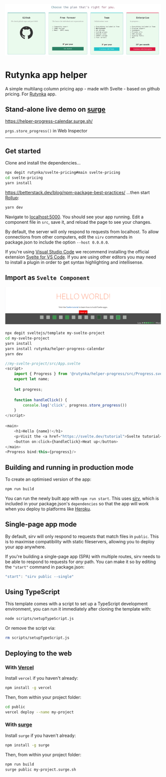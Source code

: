 <h1 align="center">
    <a href="https://rutynka.io">
	<img width="820" src="public/screen_pricing.png" alt="screenshot">
	</a>
</h1>

# Rutynka app helper

A simple multilang column pricing app - made with Svelte - based on github pricing. For [Rutynka](https://rutynka.io) app.

## Stand-alone live demo on [surge](https://surge.com)

https://helper-progress-calendar.surge.sh/

`prgs.store_progress()` in Web Inspector

---

## Get started

Clone and install the dependencies...

```bash
npx degit rutynka/svelte-pricing#main svelte-pricing
cd svelte-pricing
yarn install
```

https://betterstack.dev/blog/npm-package-best-practices/
...then start [Rollup](https://rollupjs.org):

```bash
yarn dev
```

Navigate to [localhost:5000](http://localhost:5000). You should see your app running. Edit a component file in `src`, save it, and reload the page to see your changes.

By default, the server will only respond to requests from localhost. To allow connections from other computers, edit the `sirv` commands in package.json to include the option `--host 0.0.0.0`.

If you're using [Visual Studio Code](https://code.visualstudio.com/) we recommend installing the official extension [Svelte for VS Code](https://marketplace.visualstudio.com/items?itemName=svelte.svelte-vscode). If you are using other editors you may need to install a plugin in order to get syntax highlighting and intellisense.
## Import as `Svelte Component`

<img width="820" src="public/screen_14_days_hello.png" alt="screenshot">

```bash
npx degit sveltejs/template my-svelte-project
cd my-svelte-project
yarn install
yarn install rutynka/helper-progress-calendar
yarn dev 
```

```js
//my-svelte-project/src/App.svelte
<script>
	import { Progress } from '@rutynka/helper-progress/src/Progress.svelte'
	export let name;

	let progress;

	function handleClick() {
		console.log('click', progress.store_progress())
	}
</script>

<main>
	<h1>Hello {name}!</h1>
	<p>Visit the <a href="https://svelte.dev/tutorial">Svelte tutorial</a> to learn how to build Svelte apps.</p>
	<button on:click={handleClick}>Heat up</button>
</main>
<Progress bind:this={progress}/>
```

## Building and running in production mode

To create an optimised version of the app:

```bash
npm run build
```

You can run the newly built app with `npm run start`. This uses [sirv](https://github.com/lukeed/sirv), which is included in your package.json's `dependencies` so that the app will work when you deploy to platforms like [Heroku](https://heroku.com).

## Single-page app mode

By default, sirv will only respond to requests that match files in `public`. This is to maximise compatibility with static fileservers, allowing you to deploy your app anywhere.

If you're building a single-page app (SPA) with multiple routes, sirv needs to be able to respond to requests for *any* path. You can make it so by editing the `"start"` command in package.json:

```js
"start": "sirv public --single"
```

## Using TypeScript

This template comes with a script to set up a TypeScript development environment, you can run it immediately after cloning the template with:

```bash
node scripts/setupTypeScript.js
```

Or remove the script via:

```bash
rm scripts/setupTypeScript.js
```

## Deploying to the web

### With [Vercel](https://vercel.com)

Install `vercel` if you haven't already:

```bash
npm install -g vercel
```

Then, from within your project folder:

```bash
cd public
vercel deploy --name my-project
```

### With [surge](https://surge.sh/)

Install `surge` if you haven't already:

```bash
npm install -g surge
```

Then, from within your project folder:

```bash
npm run build
surge public my-project.surge.sh
```
